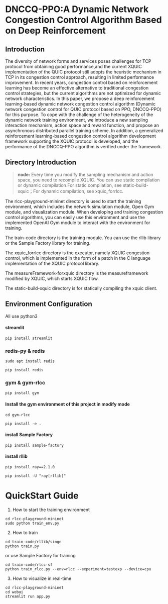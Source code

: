 # DNCCQ-PPO:A Dynamic Network Congestion Control Algorithm Based on Deep Reinforcement
## Introduction 

The diversity of network forms and services poses challenges for TCP protocol from obtaining good performance,and the current XQUIC implementation of the QUIC protocol still adopts the heuristic mechanism in TCP in its congestion control approach, resulting in limited performance improvement. In recent years, congestion control based on reinforcement learning has become an effective alternative to traditional congestion control strategies, but the current algorithms are not optimized for dynamic network characteristics. In this paper, we propose a deep reinforcement learning-based dynamic network congestion control algorithm (Dynamic network congestion control for QUIC protocol based on PPO, DNCCQ-PPO) for this purpose. To cope with the challenge of the heterogeneity of the dynamic network training environment, we introduce a new sampling interaction mechanism, action space and reward function, and propose an asynchronous distributed parallel training scheme. In addition, a generalized reinforcement learning-based congestion control algorithm development framework supporting the XQUIC protocol is developed, and the performance of the DNCCQ-PPO algorithm is verified under the framework.

## Directory Introduction

> **node:** Every time you modify the sampling mechanism and action space, you need to recompile XQUIC. You can use static compilation or dynamic compilation.For static compilation, see static-build-xquic；For dynamic compilation, see xquic_forrlcc.

The rlcc-playground-mininet directory is used to start the training environment, which includes the network simulation module, Open Gym module, and visualization module. When developing and training congestion control algorithms, you can easily use this environment and use the implemented OpenAI Gym module to interact with the environment for training.

The train-code directory is the training module. You can use the rllib library or the Sample Factory library for training.

The xquic_forrlcc directory is the executor, namely XQUIC congestion control, which is implemented in the form of a patch in the C language implementation of the XQUIC protocol library.

The measureFramework-forxquic directory is the measureframework modified by XQUIC, which starts  XQUIC flow.

The static-build-xquic directory is for statically compiling the xquic client.

## Environment Configuration

All use python3

#### streamlit

`pip install streamlit`

### redis-py & redis

`sudo apt install redis`

`pip install redis`

### gym & gym-rlcc

`pip install gym`

#### Install the gym environment of this project in modify mode

`cd gym-rlcc`

`pip install -e .`

#### install Sample Factory 

`pip install sample-factory`

#### install rllib

`pip install ray==2.1.0`

`pip install -U "ray[rllib]"`

# QuickStart Guide

1. How to start the training environment

```
cd rlcc-playground-mininet
sudo python train_env.py
```

2. How to train

```
cd train-code/rllib/singe
python train.py
```

   or use Sample Factory for training

```
cd train-code/rlcc-sf
python train_rlcc.py --env=rlcc --experiment=testexp --device=cpu
```

3. How to visualize in real-time

```
cd rlcc-playground-mininet
cd webui
streamlit run app.py
```
